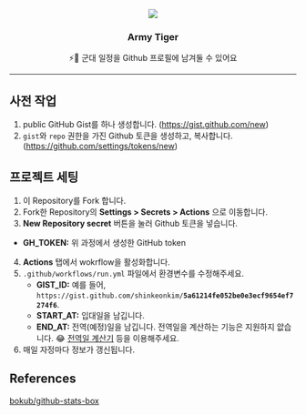<p align="center">
  <a href="https://gist.github.com/shinkeonkim/5a61214fe052be0e3ecf9654ef7274f6">
    <img src="https://user-images.githubusercontent.com/47373998/197396255-5478623e-bfab-450f-be29-a109f8e75b0e.png">
  </a>
  <h3 align="center">Army Tiger</h3>
  <p align="center">⚡️📌 군대 일정을 Github 프로필에 남겨둘 수 있어요</p>
</p>

---

## 사전 작업

1. public GitHub Gist를 하나 생성합니다. (https://gist.github.com/new)
2. `gist`와 `repo` 권한을 가진 Github 토큰을 생성하고, 복사합니다. (https://github.com/settings/tokens/new)

## 프로젝트 세팅

1. 이 Repository를 Fork 합니다.
2. Fork한 Repository의 **Settings > Secrets > Actions** 으로 이동합니다.
3.  **New Repository secret** 버튼을 눌러 Github 토큰을 넣습니다.
  - **GH_TOKEN:** 위 과정에서 생성한 GitHub token
4. **Actions** 탭에서 wokrflow을 활성화합니다.
5. `.github/workflows/run.yml` 파일에서 환경변수를 수정해주세요.
    - **GIST_ID:** 예를 들어, `https://gist.github.com/shinkeonkim/`**`5a61214fe052be0e3ecf9654ef7274f6`**.
    - **START_AT:** 입대일을 남깁니다.
    - **END_AT:** 전역(예정)일을 남깁니다. 전역일을 계산하는 기능은 지원하지 앖습니다. 😂 [전역일 계산기](http://soldiercal.lilysoul.pe.kr/) 등을 이용해주세요.
6. 매일 자정마다 정보가 갱신됩니다.

## References

[bokub/github-stats-box](https://github.com/bokub/github-stats-box)
